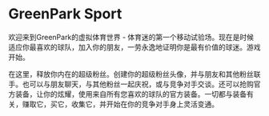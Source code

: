 # 

# GreenPark Sport

欢迎来到GreenPark的虚拟体育世界 - 体育迷的第一个移动试验场。现在是时候适应你最喜欢的球队，加入你的朋友，一劳永逸地证明你是最有价值的球迷。游戏开始。

在这里，释放你内在的超级粉丝。创建你的超级粉丝头像，并与朋友和其他粉丝联手。也可以与朋友聊天，与其他粉丝一起庆祝，或与竞争对手交谈。还可以抢购官方装备，让你的炫耀，使用来自所有您喜欢的球队的官方装备。一切都与装备有关，赚取它，买它，收集它，并开始在你的竞争对手身上灵活变通。

